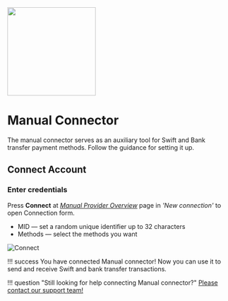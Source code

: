 <img src="https://static.openfintech.io/payment_providers/manual/logo.svg?w=200" width="200px">

# Manual Connector

The manual connector serves as an auxiliary tool for Swift and Bank transfer payment methods. Follow the guidance for setting it up.

## Connect Account

### Enter credentials

Press **Connect** at [*Manual Provider Overview*]({{custom.dashboard_base_url}}connect-directory/payment-providers/manual/general) page in *'New connection'*  to open Connection form.

- MID &mdash; set a random unique identifier up to 32 characters
- Methods &mdash; select the methods you want

![Connect](images/manual_connect_new.png)

!!! success
    You have connected Manual connector! Now you can use it to send and receive Swift and bank transfer transactions.

!!! question "Still looking for help connecting Manual connector?"
    [Please contact our support team!](mailto:{{custom.support_email}})